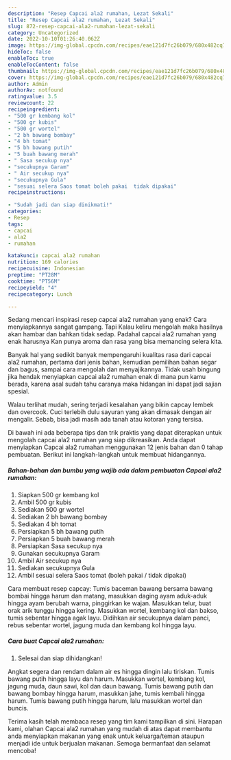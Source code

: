 ```yaml
---
description: "Resep Capcai ala2 rumahan, Lezat Sekali"
title: "Resep Capcai ala2 rumahan, Lezat Sekali"
slug: 872-resep-capcai-ala2-rumahan-lezat-sekali
category: Uncategorized
date: 2022-10-10T01:26:40.062Z
image: https://img-global.cpcdn.com/recipes/eae121d7fc26b079/680x482cq70/capcai-ala2-rumahan-foto-resep-utama.jpg
hideToc: false
enableToc: true
enableTocContent: false
thumbnail: https://img-global.cpcdn.com/recipes/eae121d7fc26b079/680x482cq70/capcai-ala2-rumahan-foto-resep-utama.jpg
cover: https://img-global.cpcdn.com/recipes/eae121d7fc26b079/680x482cq70/capcai-ala2-rumahan-foto-resep-utama.jpg
author: Admin
authorAv: notfound
ratingvalue: 3.5
reviewcount: 22
recipeingredient:
- "500 gr kembang kol"
- "500 gr kubis"
- "500 gr wortel"
- "2 bh bawang bombay"
- "4 bh tomat"
- "5 bh bawang putih"
- "5 buah bawang merah"
- " Sasa secukup nya"
- "secukupnya Garam"
- " Air secukup nya"
- "secukupnya Gula"
- "sesuai selera Saos tomat boleh pakai  tidak dipakai"
recipeinstructions:

- "Sudah jadi dan siap dinikmati!"
categories:
- Resep
tags:
- capcai
- ala2
- rumahan

katakunci: capcai ala2 rumahan 
nutrition: 169 calories
recipecuisine: Indonesian
preptime: "PT28M"
cooktime: "PT56M"
recipeyield: "4"
recipecategory: Lunch

---
```



Sedang mencari inspirasi resep capcai ala2 rumahan yang enak? Cara menyiapkannya sangat gampang. Tapi Kalau keliru mengolah maka hasilnya akan hambar dan bahkan tidak sedap. Padahal capcai ala2 rumahan yang enak harusnya Kan punya aroma dan rasa yang bisa memancing selera kita.


Banyak hal yang sedikit banyak mempengaruhi kualitas rasa dari capcai ala2 rumahan, pertama dari jenis bahan, kemudian pemilihan bahan segar dan bagus, sampai cara mengolah dan menyajikannya. Tidak usah bingung jika hendak menyiapkan capcai ala2 rumahan enak di mana pun kamu berada, karena asal sudah tahu caranya maka hidangan ini dapat jadi sajian spesial.

Walau terlihat mudah, sering terjadi kesalahan yang bikin capcay lembek dan overcook. Cuci terlebih dulu sayuran yang akan dimasak dengan air mengalir. Sebab, bisa jadi masih ada tanah atau kotoran yang tersisa.


Di bawah ini ada beberapa tips dan trik praktis yang dapat diterapkan untuk mengolah capcai ala2 rumahan yang siap dikreasikan. Anda dapat menyiapkan Capcai ala2 rumahan menggunakan 12 jenis bahan dan 0 tahap pembuatan. Berikut ini langkah-langkah untuk membuat hidangannya.

<!--inarticleads1-->

##### Bahan-bahan dan bumbu yang wajib ada dalam pembuatan Capcai ala2 rumahan:

1. Siapkan 500 gr kembang kol
1. Ambil 500 gr kubis
1. Sediakan 500 gr wortel
1. Sediakan 2 bh bawang bombay
1. Sediakan 4 bh tomat
1. Persiapkan 5 bh bawang putih
1. Persiapkan 5 buah bawang merah
1. Persiapkan  Sasa secukup nya
1. Gunakan secukupnya Garam
1. Ambil  Air secukup nya
1. Sediakan secukupnya Gula
1. Ambil sesuai selera Saos tomat (boleh pakai / tidak dipakai)


Cara membuat resep capcay: Tumis baceman bawang bersama bawang bombai hingga harum dan matang, masukkan daging ayam aduk-aduk hingga ayam berubah warna, pinggirkan ke wajan. Masukkan telur, buat orak arik tunggu hingga kering. Masukkan wortel, kembang kol dan bakso, tumis sebentar hingga agak layu. Didihkan air secukupnya dalam panci, rebus sebentar wortel, jagung muda dan kembang kol hingga layu. 

<!--inarticleads2-->

##### Cara buat Capcai ala2 rumahan:


1. Selesai dan siap dihidangkan!

Angkat segera dan rendam dalam air es hingga dingin lalu tiriskan. Tumis bawang putih hingga layu dan harum. Masukkan wortel, kembang kol, jagung muda, daun sawi, kol dan daun bawang. Tumis bawang putih dan bawang bombay hingga harum, masukkan jahe, tumis kembali hingga harum. Tumis bawang putih hingga harum, lalu masukkan wortel dan buncis. 

Terima kasih telah membaca resep yang tim kami tampilkan di sini. Harapan kami, olahan Capcai ala2 rumahan yang mudah di atas dapat membantu anda menyiapkan makanan yang enak untuk keluarga/teman ataupun menjadi ide untuk berjualan makanan. Semoga bermanfaat dan selamat mencoba!
